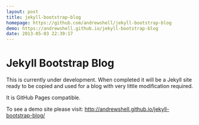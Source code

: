 ```yaml
---
layout: post
title: jekyll-bootstrap-blog
homepage: https://github.com/andrewshell/jekyll-bootstrap-blog
demo: https://andrewshell.github.io/jekyll-bootstrap-blog
date: 2013-05-03 22:39:17
---
```

# Jekyll Bootstrap Blog

This is currently under development.  When completed it will be a Jekyll site
ready to be copied and used for a blog with very little modification required.

It is GitHub Pages compatible.

To see a demo site please visit:
http://andrewshell.github.io/jekyll-bootstrap-blog/

